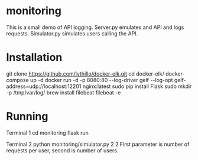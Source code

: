 # monitoring
This is a small demo of API logging. Server.py emulates and API and logs requests. Simulator.py simulates users calling the API.

# Installation

git clone https://github.com/lvthillo/docker-elk.git
cd docker-elk/
docker-compose up -d
docker run -d -p 8080:80 --log-driver gelf --log-opt gelf-address=udp://localhost:12201 nginx:latest
sudo pip install Flask
sudo mkdir -p /tmp/var/log/
brew install filebeat
filebeat -e

# Running

Terminal 1
cd monitoring
flask run

Terminal 2
python monitoring/simulator.py 2 2
First parameter is number of requests per user, second is number of users.